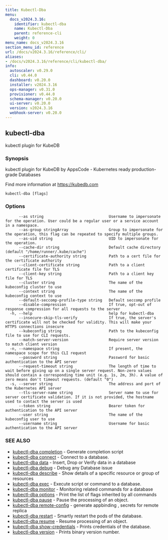 ```yaml
---
title: Kubectl-Dba
menu:
  docs_v2024.3.16:
    identifier: kubectl-dba
    name: Kubectl-Dba
    parent: reference-cli
    weight: 0
menu_name: docs_v2024.3.16
section_menu_id: reference
url: /docs/v2024.3.16/reference/cli/
aliases:
- /docs/v2024.3.16/reference/cli/kubectl-dba/
info:
  autoscaler: v0.29.0
  cli: v0.44.0
  dashboard: v0.20.0
  installer: v2024.3.16
  ops-manager: v0.31.0
  provisioner: v0.44.0
  schema-manager: v0.20.0
  ui-server: v0.20.0
  version: v2024.3.16
  webhook-server: v0.20.0
---
```


## kubectl-dba

kubectl plugin for KubeDB

### Synopsis

kubectl plugin for KubeDB by AppsCode - Kubernetes ready production-grade Databases

 Find more information at https://kubedb.com

```
kubectl-dba [flags]
```

### Options

```
      --as string                             Username to impersonate for the operation. User could be a regular user or a service account in a namespace.
      --as-group stringArray                  Group to impersonate for the operation, this flag can be repeated to specify multiple groups.
      --as-uid string                         UID to impersonate for the operation.
      --cache-dir string                      Default cache directory (default "/home/runner/.kube/cache")
      --certificate-authority string          Path to a cert file for the certificate authority
      --client-certificate string             Path to a client certificate file for TLS
      --client-key string                     Path to a client key file for TLS
      --cluster string                        The name of the kubeconfig cluster to use
      --context string                        The name of the kubeconfig context to use
      --default-seccomp-profile-type string   Default seccomp profile
      --disable-compression                   If true, opt-out of response compression for all requests to the server
  -h, --help                                  help for kubectl-dba
      --insecure-skip-tls-verify              If true, the server's certificate will not be checked for validity. This will make your HTTPS connections insecure
      --kubeconfig string                     Path to the kubeconfig file to use for CLI requests.
      --match-server-version                  Require server version to match client version
  -n, --namespace string                      If present, the namespace scope for this CLI request
      --password string                       Password for basic authentication to the API server
      --request-timeout string                The length of time to wait before giving up on a single server request. Non-zero values should contain a corresponding time unit (e.g. 1s, 2m, 3h). A value of zero means don't timeout requests. (default "0")
  -s, --server string                         The address and port of the Kubernetes API server
      --tls-server-name string                Server name to use for server certificate validation. If it is not provided, the hostname used to contact the server is used
      --token string                          Bearer token for authentication to the API server
      --user string                           The name of the kubeconfig user to use
      --username string                       Username for basic authentication to the API server
```

### SEE ALSO

* [kubectl-dba completion](/docs/v2024.3.16/reference/cli/kubectl-dba_completion)	 - Generate completion script
* [kubectl-dba connect](/docs/v2024.3.16/reference/cli/kubectl-dba_connect)	 - Connect to a database.
* [kubectl-dba data](/docs/v2024.3.16/reference/cli/kubectl-dba_data)	 - Insert, Drop or Verify data in a database
* [kubectl-dba debug](/docs/v2024.3.16/reference/cli/kubectl-dba_debug)	 - Debug any Database issue
* [kubectl-dba describe](/docs/v2024.3.16/reference/cli/kubectl-dba_describe)	 - Show details of a specific resource or group of resources
* [kubectl-dba exec](/docs/v2024.3.16/reference/cli/kubectl-dba_exec)	 - Execute script or command to a database.
* [kubectl-dba monitor](/docs/v2024.3.16/reference/cli/kubectl-dba_monitor)	 - Monitoring related commands for a database
* [kubectl-dba options](/docs/v2024.3.16/reference/cli/kubectl-dba_options)	 - Print the list of flags inherited by all commands
* [kubectl-dba pause](/docs/v2024.3.16/reference/cli/kubectl-dba_pause)	 - Pause the processing of an object.
* [kubectl-dba remote-config](/docs/v2024.3.16/reference/cli/kubectl-dba_remote-config)	 - generate appbinding , secrets for remote replica
* [kubectl-dba restart](/docs/v2024.3.16/reference/cli/kubectl-dba_restart)	 - Smartly restart the pods of the database.
* [kubectl-dba resume](/docs/v2024.3.16/reference/cli/kubectl-dba_resume)	 - Resume processing of an object.
* [kubectl-dba show-credentials](/docs/v2024.3.16/reference/cli/kubectl-dba_show-credentials)	 - Prints credentials of the database.
* [kubectl-dba version](/docs/v2024.3.16/reference/cli/kubectl-dba_version)	 - Prints binary version number.

